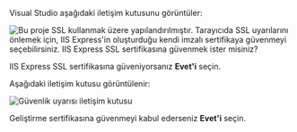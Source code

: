 Visual Studio aşağıdaki iletişim kutusunu görüntüler:

![Bu proje SSL kullanmak üzere yapılandırılmıştır. Tarayıcıda SSL uyarılarını önlemek için, IIS Express'in oluşturduğu kendi imzalı sertifikaya güvenmeyi seçebilirsiniz. IIS Express SSL sertifikasına güvenmek ister misiniz?](~/getting-started/_static/trustCert.png)

IIS Express SSL sertifikasına güveniyorsanız **Evet'i** seçin.

Aşağıdaki iletişim kutusu görüntülenir:

![Güvenlik uyarısı iletişim kutusu](~/getting-started/_static/cert.png)

Geliştirme sertifikasına güvenmeyi kabul ederseniz **Evet'i** seçin.
